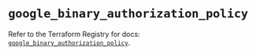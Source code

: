 # `google_binary_authorization_policy`

Refer to the Terraform Registry for docs: [`google_binary_authorization_policy`](https://registry.terraform.io/providers/hashicorp/google/5.39.0/docs/resources/binary_authorization_policy).
